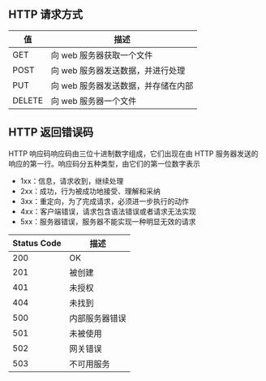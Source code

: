 ## HTTP 请求方式

| 值     | 描述                                |
| ------ | ----------------------------------- |
| GET    | 向 web 服务器获取一个文件           |
| POST   | 向 web 服务器发送数据，并进行处理   |
| PUT    | 向 web 服务器发送数据，并存储在内部 |
| DELETE | 向 web 服务器一个文件               |

## HTTP 返回错误码

HTTP 响应码响应码由三位十进制数字组成，它们出现在由 HTTP 服务器发送的响应的第一行。响应码分五种类型，由它们的第一位数字表示

- 1xx：信息，请求收到，继续处理
- 2xx：成功，行为被成功地接受、理解和采纳
- 3xx：重定向，为了完成请求，必须进一步执行的动作
- 4xx：客户端错误，请求包含语法错误或者请求无法实现
- 5xx：服务器错误，服务器不能实现一种明显无效的请求

| Status Code | 描述           |
| ----------- | -------------- |
| 200         | OK             |
| 201         | 被创建         |
| 401         | 未授权         |
| 404         | 未找到         |
| 500         | 内部服务器错误 |
| 501         | 未被使用       |
| 502         | 网关错误       |
| 503         | 不可用服务     |
